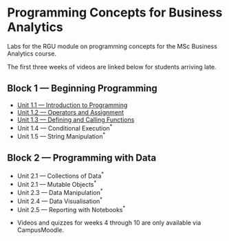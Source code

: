 # Programming Concepts for Business Analytics

Labs for the RGU module on programming concepts for the MSc Business Analytics course.

The first three weeks of videos are linked below for students arriving late.

## Block 1 — Beginning Programming

- [Unit 1.1 — Introduction to Programming](https://rgu.cloud.panopto.eu/Panopto/Pages/Viewer.aspx?pid=9acbe40f-2da7-417c-a491-ac40016277e3)
- [Unit 1.2 — Operators and Assignment](https://rgu.cloud.panopto.eu/Panopto/Pages/Viewer.aspx?pid=bb5c002f-837f-475e-92e1-ac0301287abf)
- [Unit 1.3 — Defining and Calling Functions](https://rgu.cloud.panopto.eu/Panopto/Pages/Viewer.aspx?pid=2655e243-546f-499e-9cf8-ac0301295ffa)
- Unit 1.4 — Conditional Execution<sup>*</sup>
- Unit 1.5 — String Manipulation<sup>*</sup>

## Block 2 — Programming with Data

- Unit 2.1 — Collections of Data<sup>*</sup>
- Unit 2.1 — Mutable Objects<sup>*</sup>
- Unit 2.3 — Data Manipulation<sup>*</sup>
- Unit 2.4 — Data Visualisation<sup>*</sup>
- Unit 2.5 — Reporting with Notebooks<sup>*</sup>

* Videos and quizzes for weeks 4 through 10 are only available via CampusMoodle.
